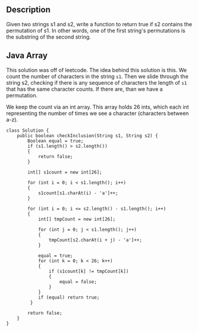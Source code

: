 ## Description

Given two strings s1 and s2, write a function to return true if s2 contains the permutation of s1. In other words, one of the first string's permutations is the substring of the second string.

## Java Array

This solution was off of leetcode. The idea behind this solution is this. We count the number of characters in the string `s1`. Then we slide through the string s2, checking if there is any sequence of characters the length of `s1` that has the same character counts. If there are, than we have a permutation.

We keep the count via an int array. This array holds 26 ints, which each int representing the number of times we see a character (characters between a-z).

```
class Solution {
    public boolean checkInclusion(String s1, String s2) {
        Boolean equal = true;
        if (s1.length() > s2.length())
        {
            return false;
        }

        int[] s1count = new int[26];
        
        for (int i = 0; i < s1.length(); i++)
        {
            s1count[s1.charAt(i) - 'a']++;
        }
        
        for (int i = 0; i <= s2.length() - s1.length(); i++)
        {
            int[] tmpCount = new int[26];
                
            for (int j = 0; j < s1.length(); j++)
            {
                tmpCount[s2.charAt(i + j) - 'a']++;
            }
            
            equal = true;
            for (int k = 0; k < 26; k++)
            {
                if (s1count[k] != tmpCount[k])
                {
                    equal = false;
                }
            }
            if (equal) return true;
         }
        
        return false;        
    }
}
```